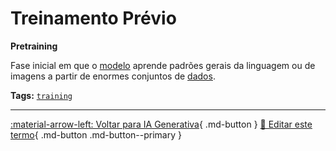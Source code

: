 # Treinamento Prévio

**Pretraining**

Fase inicial em que o [modelo](../conceitos-fundamentais/modelo.md) aprende padrões gerais da linguagem ou de imagens a partir de enormes conjuntos de [dados](../conceitos-fundamentais/dados.md).


**Tags:** [`training`](../tags.md#training)

---

[:material-arrow-left: Voltar para IA Generativa](index.md){ .md-button }
[📝 Editar este termo](https://github.com/seu-usuario/glossario-ia/edit/main/glossario.yaml){ .md-button .md-button--primary }
